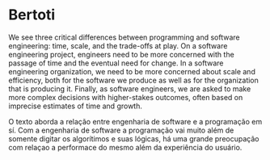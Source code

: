 # Bertoti
We see three critical differences between programming and software engineering: time, scale, and the trade-offs at play.   On a software engineering project, engineers need to be more concerned with the passage of time and the eventual need for change. In a software engineering organization, we need to be more concerned about scale and efficiency, both for the software we produce as well as for the organization that is producing it. Finally, as software engineers, we are asked to make more complex decisions with higher-stakes outcomes, often based on imprecise estimates of time and growth.

O texto aborda a relação entre engenharia de software e a programação em sí. Com a engenharia de software a programação vai muito além de somente digitar os algorítimos e suas lógicas, há uma grande preocupação com relaçao a performace do mesmo além da experiência do usuário.
